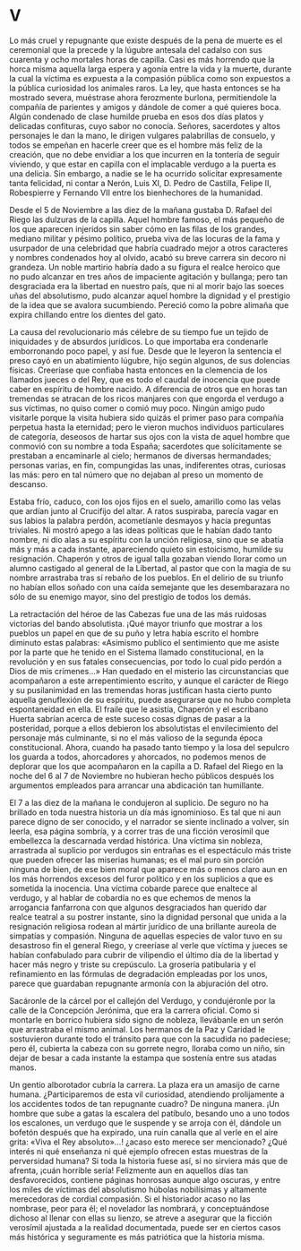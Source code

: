 # V

Lo más cruel y repugnante que existe después de la pena de muerte es el
ceremonial que la precede y la lúgubre antesala del cadalso con sus cuarenta
y ocho mortales horas de capilla. Casi es más horrendo que la horca misma
aquella larga espera y agonía entre la vida y la muerte, durante la cual la
víctima es expuesta a la compasión pública como son expuestos a la pública
curiosidad los animales raros. La ley, que hasta entonces se ha mostrado
severa, muéstrase ahora ferozmente burlona, permitiendole la compañía de
parientes y amigos y dándole de comer a qué quieres boca. Algún condenado de
clase humilde prueba en esos dos días platos y delicadas confituras, cuyo sabor
no conocía. Señores, sacerdotes y altos personajes le dan la mano, le dirigen
vulgares palabrillas de consuelo, y todos se empeñan en hacerle creer que es el
hombre más feliz de la creación, que no debe envidiar a los que incurren en la
tontería de seguir viviendo, y que estar en capilla con el implacable verdugo
a la puerta es una delicia. Sin embargo, a nadie se le ha ocurrido solicitar
expresamente tanta felicidad, ni contar a Nerón, Luis XI, D. Pedro de Castilla,
Felipe II, Robespierre y Fernando VII entre los bienhechores de la humanidad.

Desde el 5 de Noviembre a las diez de la mañana gustaba D. Rafael del Riego las
dulzuras de la capilla. Aquel hombre famoso, el más pequeño de los que aparecen
injeridos sin saber cómo en las filas de los grandes, mediano militar y pésimo
político, prueba viva de las locuras de la fama y usurpador de una celebridad
que habría cuadrado mejor a otros caracteres y nombres condenados hoy al
olvido, acabó su breve carrera sin decoro ni grandeza. Un noble martirio habría
dado a su figura el realce heroico que no pudo alcanzar en tres años de
impaciente agitación y bullanga; pero tan desgraciada era la libertad en
nuestro país, que ni al morir bajo las soeces uñas del absolutismo, pudo
alcanzar aquel hombre la dignidad y el prestigio de la idea que se avalora
sucumbiendo. Pereció como la pobre alimaña que expira chillando entre los
dientes del gato.

La causa del revolucionario más célebre de su tiempo fue un tejido de
iniquidades y de absurdos jurídicos. Lo que importaba era condenarle
emborronando poco papel, y así fue. Desde que le leyeron la sentencia el preso
cayó en un abatimiento lúgubre, hijo según algunos, de sus dolencias físicas.
Creeríase que confiaba hasta entonces en la clemencia de los llamados jueces
o del Rey, que es todo el caudal de inocencia que puede caber en espíritu de
hombre nacido. A diferencia de otros que en horas tan tremendas se atracan de
los ricos manjares con que engorda el verdugo a sus víctimas, no quiso comer
o comió muy poco. Ningún amigo pudo visitarle porque la visita hubiera sido
quizás el primer paso para compañía perpetua hasta la eternidad; pero le vieron
muchos individuos particulares de categoría, deseosos de hartar sus ojos con la
vista de aquel hombre que conmovió con su nombre a toda España; sacerdotes que
solícitamente se prestaban a encaminarle al cielo; hermanos de diversas
hermandades; personas varias, en fin, compungidas las unas, indiferentes otras,
curiosas las más: pero en tal número que no dejaban al preso un momento de
descanso.

Estaba frío, caduco, con los ojos fijos en el suelo, amarillo como las velas
que ardían junto al Crucifijo del altar. A ratos suspiraba, parecía vagar en
sus labios la palabra perdón, acometíanle desmayos y hacía preguntas triviales.
Ni mostró apego a las ideas políticas que le habían dado tanto nombre, ni dio
alas a su espíritu con la unción religiosa, sino que se abatía más y más a cada
instante, apareciendo quieto sin estoicismo, humilde su resignación. Chaperón
y otros de igual talla gozaban viendo llorar como un alumno castigado al
general de la Libertad, al pastor que con la magia de su nombre arrastraba tras
sí rebaño de los pueblos. En el delirio de su triunfo no habían ellos soñado
con una caída semejante que les desembarazara no sólo de su enemigo mayor, sino
del prestigio de todos los demás.

La retractación del héroe de las Cabezas fue una de las más ruidosas victorias
del bando absolutista. ¡Qué mayor triunfo que mostrar a los pueblos un papel en
que de su puño y letra había escrito el hombre diminuto estas palabras:
«Asimismo publico el sentimiento que me asiste por la parte que he tenido en el
Sistema llamado constitucional, en la revolución y en sus fatales
consecuencias, por todo lo cual pido perdón a Dios de mis crímenes...» Han
quedado en el misterio las circunstancias que acompañaron a este
arrepentimiento escrito, y aunque el carácter de Riego y su pusilanimidad en
las tremendas horas justifican hasta cierto punto aquella genuflexión de su
espíritu, puede asegurarse que no hubo completa espontaneidad en ella. El
fraile que le asistía, Chaperón y el escribano Huerta sabrían acerca de este
suceso cosas dignas de pasar a la posteridad, porque a ellos debieron los
absolutistas el envilecimiento del personaje más culminante, si no el más
valioso de la segunda época constitucional. Ahora, cuando ha pasado tanto
tiempo y la losa del sepulcro los guarda a todos, ahorcadores y ahorcados, no
podemos menos de deplorar que los que acompañaron en la capilla a D. Rafael del
Riego en la noche del 6 al 7 de Noviembre no hubieran hecho públicos después
los argumentos empleados para arrancar una abdicación tan humillante.

El 7 a las diez de la mañana le condujeron al suplicio. De seguro no ha
brillado en toda nuestra historia un día más ignominioso. Es tal que ni aun
parece digno de ser conocido, y el narrador se siente inclinado a volver, sin
leerla, esa página sombría, y a correr tras de una ficción verosímil que
embellezca la descarnada verdad histórica. Una víctima sin nobleza, arrastrada
al suplicio por verdugos sin entrañas es el espectáculo más triste que pueden
ofrecer las miserias humanas; es el mal puro sin porción ninguna de bien, de
ese bien moral que aparece más o menos claro aun en los más horrendos excesos
del furor político y en los suplicios a que es sometida la inocencia. Una
víctima cobarde parece que enaltece al verdugo, y al hablar de cobardía no es
que echemos de menos la arrogancia fanfarrona con que algunos desgraciados han
querido dar realce teatral a su postrer instante, sino la dignidad personal que
unida a la resignación religiosa rodean al mártir jurídico de una brillante
aureola de simpatías y compasión. Ninguna de aquellas especies de valor tuvo en
su desastroso fin el general Riego, y creeríase al verle que víctima y jueces
se habían confabulado para cubrir de vilipendio el último día de la libertad
y hacer más negro y triste su crepúsculo. La grosería patibularia y el
refinamiento en las fórmulas de degradación empleadas por los unos, parece que
guardaban repugnante armonía con la abjuración del otro.

Sacáronle de la cárcel por el callejón del Verdugo, y condujéronle por la calle
de la Concepción Jerónima, que era la carrera oficial. Como si montarle en
borrico hubiera sido signo de nobleza, llevábanle en un serón que arrastraba el
mismo animal. Los hermanos de la Paz y Caridad le sostuvieron durante todo el
tránsito para que con la sacudida no padeciese; pero él, cubierta la cabeza con
su gorrete negro, lloraba como un niño, sin dejar de besar a cada instante la
estampa que sostenía entre sus atadas manos.

Un gentío alborotador cubría la carrera. La plaza era un amasijo de carne
humana. ¿Participaremos de esta vil curiosidad, atendiendo prolijamente a los
accidentes todos de tan repugnante cuadro? De ninguna manera. ¡Un hombre que
sube a gatas la escalera del patíbulo, besando uno a uno todos los escalones,
un verdugo que le suspende y se arroja con él, dándole un bofetón después que
ha expirado, una ruin canalla que al verle en el aire grita: «Viva el Rey
absoluto»...! ¿acaso esto merece ser mencionado? ¿Qué interés ni qué enseñanza
ni qué ejemplo ofrecen estas muestras de la perversidad humana? Si toda la
historia fuese así, si no sirviera más que de afrenta, ¡cuán horrible sería!
Felizmente aun en aquellos días tan desfavorecidos, contiene páginas honrosas
aunque algo oscuras, y entre los miles de víctimas del absolutismo húbolas
nobilísimas y altamente merecedoras de cordial compasión. Si el historiador
acaso no las nombrase, peor para él; el novelador las nombrará,
y conceptuándose dichoso al llenar con ellas su lienzo, se atreve a asegurar
que la ficción verosímil ajustada a la realidad documentada, puede ser en
ciertos casos más histórica y seguramente es más patriótica que la historia
misma.
